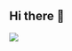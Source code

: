 ## Hi there 👋
<img  align="center"  src="https://github-readme-stats.anuraghazra1.vercel.app/api/top-langs/?username=JesusSantiag031&theme=dark&hide_border=false&no-bg=true&no-frame=true&langs_count=10"/>
<!--
**JesusSantiago31/JesusSantiago31** is a ✨ _special_ ✨ repository because its `README.md` (this file) appears on your GitHub profile.

Here are some ideas to get you started:

- 🔭 I’m currently working on ...
- 🌱 I’m currently learning ...
- 👯 I’m looking to collaborate on ...
- 🤔 I’m looking for help with ...
- 💬 Ask me about ...
- 📫 How to reach me: ...
- 😄 Pronouns: ...
- ⚡ Fun fact: ...
-->
